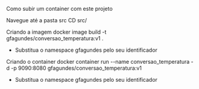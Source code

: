 Como subir um container com este projeto

Navegue até a pasta src
CD src/

Criando a imagem
docker image build -t gfagundes/conversao_temperatura:v1 .
* Substitua o namespace gfagundes pelo seu identificador

Criando o container
docker container run --name conversao_temperatura -d -p 9090:8080 gfagundes/conversao_temperatura:v1
* Substitua o namespace gfagundes pelo seu identificador
